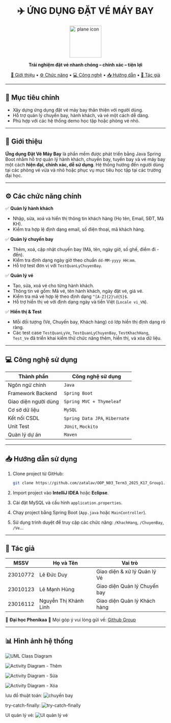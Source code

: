 <h1 align="center">✈️ ỨNG DỤNG ĐẶT VÉ MÁY BAY</h1>

<p align="center">
  <img src="https://cdn-icons-png.flaticon.com/512/34/34627.png" width="100" alt="plane icon" />
</p>

<p align="center"><strong>Trải nghiệm đặt vé nhanh chóng – chính xác – tiện lợi</strong></p>

<p align="center">
  <a href="#giới-thiệu">📘 Giới thiệu</a> • 
  <a href="#chức-năng">⚙️ Chức năng</a> • 
  <a href="#công-nghệ">💻 Công nghệ</a> • 
  <a href="#hướng-dẫn">📥 Hướng dẫn</a> • 
  <a href="#tác-giả">👤 Tác giả</a>
</p>

---

## 🎯 Mục tiêu chính

- Xây dựng ứng dụng đặt vé máy bay thân thiện với người dùng.
- Hỗ trợ quản lý chuyến bay, hành khách, và vé một cách dễ dàng.
- Phù hợp với các hệ thống demo học tập hoặc phòng vé nhỏ.

---

## 📘 Giới thiệu

**Ứng dụng Đặt Vé Máy Bay** là phần mềm được phát triển bằng Java Spring Boot nhằm hỗ trợ quản lý hành khách, chuyến bay, tuyến bay và vé máy bay một cách **hiện đại, chính xác, dễ sử dụng**.
Hệ thống hướng đến người dùng tại các phòng vé vừa và nhỏ hoặc phục vụ mục tiêu học tập tại các trường đại học.

---

## ⚙️ Các chức năng chính <a name="chức-năng"></a>

✅ **Quản lý hành khách**

- Nhập, sửa, xoá và hiển thị thông tin khách hàng (Họ tên, Email, SĐT, Mã KH).
- Kiểm tra hợp lệ định dạng email, số điện thoại, mã khách hàng.

✅ **Quản lý chuyến bay**

- Thêm, xoá, cập nhật chuyến bay (Mã, tên, ngày giờ, số ghế, điểm đi - đến).
- Kiểm tra định dạng ngày giờ theo chuẩn `dd-MM-yyyy HH:mm`.
- Hỗ trợ test đơn vị với `TestQuanLyChuyenBay`.

✅ **Quản lý vé**

- Tạo, sửa, xoá vé cho từng hành khách.
- Thông tin vé gồm: Mã vé, tên hành khách, ngày đặt vé, giá vé.
- Kiểm tra mã vé hợp lệ theo định dạng `^[A-Z]{2}\d{5}$`.
- Hỗ trợ hiển thị vé với định dạng ngày và tiền Việt (`Locale vi_VN`).

✅ **Hiển thị & Test**

- Mỗi đối tượng (Vé, Chuyến bay, Khách hàng) có lớp hiển thị định dạng rõ ràng.
- Các test case `TestQuanLyVe`, `TestQuanLyChuyenBay`, `TestKhachHang`, `Test_Ve` đã triển khai kiểm thử chức năng thêm, hiển thị, và xóa dữ liệu.

---

## 💻 Công nghệ sử dụng <a name="công-nghệ"></a>

| Thành phần           | Công nghệ sử dụng              |
| -------------------- | ------------------------------ |
| Ngôn ngữ chính       | `Java`                         |
| Framework Backend    | `Spring Boot`                  |
| Giao diện người dùng | `Spring MVC + Thymeleaf`       |
| Cơ sở dữ liệu        | `MySQL`                        |
| Kết nối CSDL         | `Spring Data JPA`, `Hibernate` |
| Unit Test            | `JUnit`, `Mockito`             |
| Quản lý dự án        | `Maven`                        |

---

## 📥 Hướng dẫn sử dụng <a name="hướng-dẫn"></a>

1. Clone project từ GitHub:

   ```bash
   git clone https://github.com/zatalav/OOP_N03_Term3_2025_K17_Group1.git
   ```

2. Import project vào **IntelliJ IDEA** hoặc **Eclipse**.

3. Cài đặt MySQL và cấu hình `application.properties`.

4. Chạy project bằng Spring Boot (`App.java` hoặc `MainController`).

5. Sử dụng trình duyệt để truy cập các chức năng: `/KhachHang`, `/ChuyenBay`, `/Ve`...

---

## 👤 Tác giả <a name="tác-giả"></a>

| MSSV     | Họ và Tên             | Vai trò                      |
| -------- | --------------------- | ---------------------------- |
| 23010772 | Lê Đức Duy            | Giao diện & xử lý Quản lý Vé |
| 23010123 | Lê Mạnh Hùng          | Giao diện Quản lý Chuyến bay |
| 23016112 | Nguyễn Thị Khánh Linh | Giao diện Quản lý Khách hàng |

📍 **Đại học Phenikaa**
📧 Mọi góp ý vui lòng gửi về: [Github Group](https://github.com/zatalav/OOP_N03_Term3_2025_K17_Group1.git)

---

## 📊 Hình ảnh hệ thống

![UML Class Diagram](./img/sodosql.png)

![Activity Diagram - Thêm](./img/add.png)

![Activity Diagram - Sửa](./img/edit.png)

![Activity Diagram - Xóa](./img/delete.png)

lưu đồ thuật toán:
![chuyến bay](image.png)

try-catch-finally:
![try-catch-finally](review/thunghiem/src/main/java/com/example/veapp/img/try-catch-example.png)

UI quản lý vé:
![UI quản lý vé](review/thunghiem/src/main/java/com/example/veapp/img/UI_quanlyve.png)
